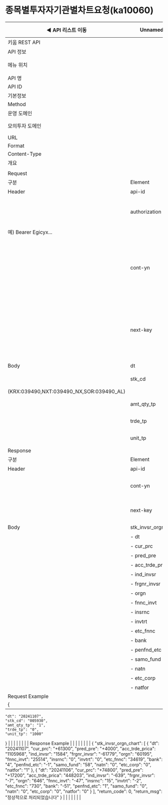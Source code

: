 # 종목별투자자기관별차트요청(ka10060)

| ◀ API 리스트 이동 | Unnamed: 1 | Unnamed: 2 | Unnamed: 3 | Unnamed: 4 | Unnamed: 5 | Unnamed: 6 |
| --- | --- | --- | --- | --- | --- | --- |
| 키움 REST API |  |  |  |  |  |  |
| API 정보 |  |  |  |  |  |  |
| 메뉴 위치 |  | 국내주식 > 차트 > 종목별투자자기관별차트요청(ka10060) |  |  |  |  |
| API 명 |  | 종목별투자자기관별차트요청 |  |  |  |  |
| API ID |  | ka10060 |  |  |  |  |
| 기본정보 |  |  |  |  |  |  |
| Method |  | POST |  |  |  |  |
| 운영 도메인 |  | https://api.kiwoom.com |  |  |  |  |
| 모의투자 도메인 |  | https://mockapi.kiwoom.com(KRX만 지원가능) |  |  |  |  |
| URL |  | /api/dostk/chart |  |  |  |  |
| Format |  | JSON |  |  |  |  |
| Content-Type |  | application/json;charset=UTF-8 |  |  |  |  |
| 개요 |  |  |  |  |  |  |
|  |  |  |  |  |  |  |
| Request |  |  |  |  |  |  |
| 구분 | Element | 한글명 | Type | Required | Length | Description |
| Header | api-id | TR명 | String | Y | 10 |  |
|  | authorization | 접근토큰 | String | Y | 1000 | 토큰 지정시 토큰타입("Bearer") 붙혀서 호출 
 예) Bearer Egicyx... |
|  | cont-yn | 연속조회여부 | String | N | 1 | 응답 Header의 연속조회여부값이 Y일 경우 다음데이터 요청시 응답 Header의 cont-yn값 세팅 |
|  | next-key | 연속조회키 | String | N | 50 | 응답 Header의 연속조회여부값이 Y일 경우 다음데이터 요청시 응답 Header의 next-key값 세팅 |
| Body | dt | 일자 | String | Y | 8 | YYYYMMDD |
|  | stk_cd | 종목코드 | String | Y | 20 | 거래소별 종목코드
(KRX:039490,NXT:039490_NX,SOR:039490_AL) |
|  | amt_qty_tp | 금액수량구분 | String | Y | 1 | 1:금액, 2:수량 |
|  | trde_tp | 매매구분 | String | Y | 1 | 0:순매수, 1:매수, 2:매도 |
|  | unit_tp | 단위구분 | String | Y | 4 | 1000:천주, 1:단주 |
| Response |  |  |  |  |  |  |
| 구분 | Element | 한글명 | Type | Required | Length | Description |
| Header | api-id | TR명 | String | Y | 10 |  |
|  | cont-yn | 연속조회여부 | String | N | 1 | 다음 데이터가 있을시 Y값 전달 |
|  | next-key | 연속조회키 | String | N | 50 | 다음 데이터가 있을시 다음 키값 전달 |
| Body | stk_invsr_orgn_chart | 종목별투자자기관별차트 | LIST | N |  |  |
|  | - dt | 일자 | String | N | 20 |  |
|  | - cur_prc | 현재가 | String | N | 20 |  |
|  | - pred_pre | 전일대비 | String | N | 20 |  |
|  | - acc_trde_prica | 누적거래대금 | String | N | 20 |  |
|  | - ind_invsr | 개인투자자 | String | N | 20 |  |
|  | - frgnr_invsr | 외국인투자자 | String | N | 20 |  |
|  | - orgn | 기관계 | String | N | 20 |  |
|  | - fnnc_invt | 금융투자 | String | N | 20 |  |
|  | - insrnc | 보험 | String | N | 20 |  |
|  | - invtrt | 투신 | String | N | 20 |  |
|  | - etc_fnnc | 기타금융 | String | N | 20 |  |
|  | - bank | 은행 | String | N | 20 |  |
|  | - penfnd_etc | 연기금등 | String | N | 20 |  |
|  | - samo_fund | 사모펀드 | String | N | 20 |  |
|  | - natn | 국가 | String | N | 20 |  |
|  | - etc_corp | 기타법인 | String | N | 20 |  |
|  | - natfor | 내외국인 | String | N | 20 |  |
| Request Example |  |  |  |  |  |  |
| {
    "dt": "20241107",
    "stk_cd": "005930",
    "amt_qty_tp": "1",
    "trde_tp": "0",
    "unit_tp": "1000"
} |  |  |  |  |  |  |
| Response Example |  |  |  |  |  |  |
| {
    "stk_invsr_orgn_chart": [
        {
            "dt": "20241107",
            "cur_prc": "+61300",
            "pred_pre": "+4000",
            "acc_trde_prica": "1105968",
            "ind_invsr": "1584",
            "frgnr_invsr": "-61779",
            "orgn": "60195",
            "fnnc_invt": "25514",
            "insrnc": "0",
            "invtrt": "0",
            "etc_fnnc": "34619",
            "bank": "4",
            "penfnd_etc": "-1",
            "samo_fund": "58",
            "natn": "0",
            "etc_corp": "0",
            "natfor": "1"
        },
        {
            "dt": "20241106",
            "cur_prc": "+74800",
            "pred_pre": "+17200",
            "acc_trde_prica": "448203",
            "ind_invsr": "-639",
            "frgnr_invsr": "-7",
            "orgn": "646",
            "fnnc_invt": "-47",
            "insrnc": "15",
            "invtrt": "-2",
            "etc_fnnc": "730",
            "bank": "-51",
            "penfnd_etc": "1",
            "samo_fund": "0",
            "natn": "0",
            "etc_corp": "0",
            "natfor": "0"
        }
    ],
    "return_code": 0,
    "return_msg": "정상적으로 처리되었습니다"
} |  |  |  |  |  |  |
